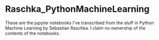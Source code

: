 # Raschka_PythonMachineLearning
These are the jupyter notebooks I've transcribed from the stuff in Python Machine Learning by Sebastian Raschka. I claim no ownership of the contents of the notebooks.
